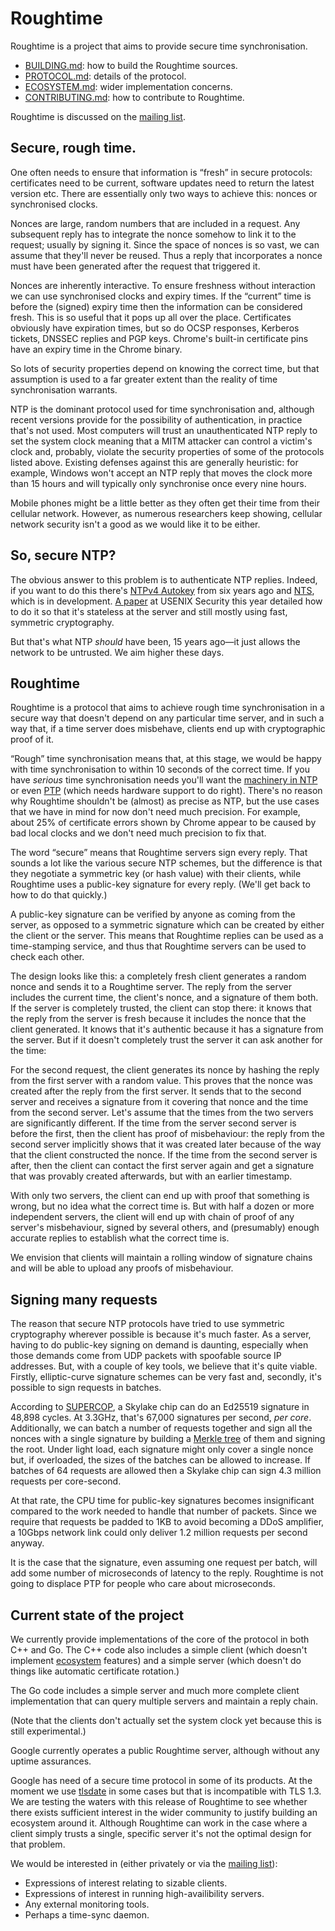 # Roughtime

Roughtime is a project that aims to provide secure time synchronisation.

  * [BUILDING.md](/BUILDING.md): how to build the Roughtime sources.
  * [PROTOCOL.md](/PROTOCOL.md): details of the protocol.
  * [ECOSYSTEM.md](/ECOSYSTEM.md): wider implementation concerns.
  * [CONTRIBUTING.md](/CONTRIBUTING.md): how to contribute to Roughtime.

Roughtime is discussed on the [mailing list](https://groups.google.com/a/chromium.org/forum/#!forum/proto-roughtime).

## Secure, rough time.

One often needs to ensure that information is “fresh” in secure protocols: certificates need to be current, software updates need to return the latest version etc. There are essentially only two ways to achieve this: nonces or synchronised clocks.

Nonces are large, random numbers that are included in a request. Any subsequent reply has to integrate the nonce somehow to link it to the request; usually by signing it. Since the space of nonces is so vast, we can assume that they'll never be reused. Thus a reply that incorporates a nonce must have been generated after the request that triggered it.

Nonces are inherently interactive. To ensure freshness without interaction we can use synchronised clocks and expiry times. If the “current” time is before the (signed) expiry time then the information can be considered fresh. This is so useful that it pops up all over the place. Certificates obviously have expiration times, but so do OCSP responses, Kerberos tickets, DNSSEC replies and PGP keys. Chrome's built-in certificate pins have an expiry time in the Chrome binary.

So lots of security properties depend on knowing the correct time, but that assumption is used to a far greater extent than the reality of time synchronisation warrants.

NTP is the dominant protocol used for time synchronisation and, although recent versions provide for the possibility of authentication, in practice that's not used. Most computers will trust an unauthenticated NTP reply to set the system clock meaning that a MITM attacker can control a victim's clock and, probably, violate the security properties of some of the protocols listed above. Existing defenses against this are generally heuristic: for example, Windows won't accept an NTP reply that moves the clock more than 15 hours and will typically only synchronise once every nine hours.

Mobile phones might be a little better as they often get their time from their cellular network. However, as numerous researchers keep showing, cellular network security isn't a good as we would like it to be either.

## So, secure NTP?

The obvious answer to this problem is to authenticate NTP replies. Indeed, if you want to do this there's [NTPv4 Autokey](https://tools.ietf.org/html/rfc5906) from six years ago and [NTS](https://tools.ietf.org/html/draft-ietf-ntp-network-time-security-14), which is in development. [A paper](https://www.usenix.org/conference/usenixsecurity16/technical-sessions/presentation/dowling) at USENIX Security this year detailed how to do it so that it's stateless at the server and still mostly using fast, symmetric cryptography.

But that's what NTP *should* have been, 15 years ago—it just allows the network to be untrusted. We aim higher these days.

## Roughtime

Roughtime is a protocol that aims to achieve rough time synchronisation in a secure way that doesn't depend on any particular time server, and in such a way that, if a time server does misbehave, clients end up with cryptographic proof of it.

“Rough” time synchronisation means that, at this stage, we would be happy with time synchronisation to within 10 seconds of the correct time. If you have *serious* time synchronisation needs you'll want the [machinery in NTP](https://www.eecis.udel.edu/~mills/ntp/html/discipline.html) or even [PTP](https://en.wikipedia.org/wiki/Precision_Time_Protocol) (which needs hardware support to do right). There's no reason why Roughtime shouldn't be (almost) as precise as NTP, but the use cases that we have in mind for now don't need much precision. For example, about 25% of certificate errors shown by Chrome appear to be caused by bad local clocks and we don't need much precision to fix that.

The word “secure” means that Roughtime servers sign every reply. That sounds a lot like the various secure NTP schemes, but the difference is that they negotiate a symmetric key (or hash value) with their clients, while Roughtime uses a public-key signature for every reply. (We'll get back to how to do that quickly.)

A public-key signature can be verified by anyone as coming from the server, as opposed to a symmetric signature which can be created by either the client or the server. This means that Roughtime replies can be used as a time-stamping service, and thus that Roughtime servers can be used to check each other.

The design looks like this: a completely fresh client generates a random nonce and sends it to a Roughtime server. The reply from the server includes the current time, the client's nonce, and a signature of them both. If the server is completely trusted, the client can stop there: it knows that the reply from the server is fresh because it includes the nonce that the client generated. It knows that it's authentic because it has a signature from the server. But if it doesn't completely trust the server it can ask another for the time:

For the second request, the client generates its nonce by hashing the reply from the first server with a random value. This proves that the nonce was created after the reply from the first server. It sends that to the second server and receives a signature from it covering that nonce and the time from the second server. Let's assume that the times from the two servers are significantly different. If the time from the server second server is before the first, then the client has proof of misbehaviour: the reply from the second server implicitly shows that it was created later because of the way that the client constructed the nonce. If the time from the second server is after, then the client can contact the first server again and get a signature that was provably created afterwards, but with an earlier timestamp.

With only two servers, the client can end up with proof that something is wrong, but no idea what the correct time is. But with half a dozen or more independent servers, the client will end up with chain of proof of any server's misbehaviour, signed by several others, and (presumably) enough accurate replies to establish what the correct time is.

We envision that clients will maintain a rolling window of signature chains and will be able to upload any proofs of misbehaviour.

## Signing many requests

The reason that secure NTP protocols have tried to use symmetric cryptography wherever possible is because it's much faster. As a server, having to do public-key signing on demand is daunting, especially when those demands come from UDP packets with spoofable source IP addresses. But, with a couple of key tools, we believe that it's quite viable. Firstly, elliptic-curve signature schemes can be very fast and, secondly, it's possible to sign requests in batches.

According to [SUPERCOP](http://bench.cr.yp.to/results-sign.html), a Skylake chip can do an Ed25519 signature in 48,898 cycles. At 3.3GHz, that's 67,000 signatures per second, <i>per core</i>. Additionally, we can batch a number of requests together and sign all the nonces with a single signature by building a [Merkle tree](https://en.wikipedia.org/wiki/Merkle_tree) of them and signing the root. Under light load, each signature might only cover a single nonce but, if overloaded, the sizes of the batches can be allowed to increase. If batches of 64 requests are allowed then a Skylake chip can sign 4.3 million requests per core-second.

At that rate, the CPU time for public-key signatures becomes insignificant compared to the work needed to handle that number of packets. Since we require that requests be padded to 1KB to avoid becoming a DDoS amplifier, a 10Gbps network link could only deliver 1.2 million requests per second anyway.

It is the case that the signature, even assuming one request per batch, will add some number of microseconds of latency to the reply. Roughtime is not going to displace PTP for people who care about microseconds.

## Current state of the project

We currently provide implementations of the core of the protocol in both C++ and Go. The C++ code also includes a simple client (which doesn't implement [ecosystem](/ECOSYSTEM.md) features) and a simple server (which doesn't do things like automatic certificate rotation.)

The Go code includes a simple server and much more complete client implementation that can query multiple servers and maintain a reply chain.

(Note that the clients don't actually set the system clock yet because this is still experimental.)

Google currently operates a public Roughtime server, although without any uptime assurances.

Google has need of a secure time protocol in some of its products. At the moment we use [tlsdate](https://github.com/ioerror/tlsdate) in some cases but that is incompatible with TLS 1.3. We are testing the waters with this release of Roughtime to see whether there exists sufficient interest in the wider community to justify building an ecosystem around it. Although Roughtime can work in the case where a client simply trusts a single, specific server it's not the optimal design for that problem.

We would be interested in (either privately or via the [mailing list](https://groups.google.com/a/chromium.org/forum/#!forum/proto-roughtime)):
   * Expressions of interest relating to sizable clients.
   * Expressions of interest in running high-availibility servers.
   * Any external monitoring tools.
   * Perhaps a time-sync daemon.
